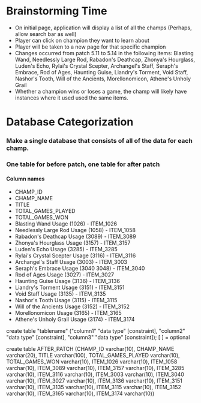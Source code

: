 # Brainstorming Time

* On initial page, application will display a list of all the champs (Perhaps, allow search bar as well)
* Player can click on champion they want to learn about
* Player will be taken to a new page for that specific champion
* Changes occurred from patch 5.11 to 5.14 in the following items: Blasting Wand, Needlessly Large Rod, Rabadon's Deathcap, Zhonya's Hourglass, Luden's Echo, Rylai's Crystal Scepter, Archangel's Staff, Seraph's Embrace, Rod of Ages, Haunting Guise, Liandry's Torment, Void Staff, Nashor's Tooth, Will of the Ancients, Morellonomicon, Athene's Unholy Grail
* Whether a champion wins or loses a game, the champ will likely have instances where it used used the same items. 



# Database Categorization
### Make a single database that consists of all of the data for each champ. 
### One table for before patch, one table for after patch



#### Column names
* CHAMP_ID
* CHAMP_NAME
* TITLE
* TOTAL_GAMES_PLAYED
* TOTAL_GAMES_WON
* Blasting Wand Usage (1026) - ITEM_1026
* Needlessly Large Rod Usage (1058) - ITEM_1058
* Rabadon's Deathcap Usage (3089) - ITEM_3089
* Zhonya's Hourglass Usage (3157) - ITEM_3157
* Luden's Echo Usage (3285) - ITEM_3285
* Rylai's Crystal Scepter Usage (3116) - ITEM_3116
* Archangel's Staff Usage (3003) - ITEM_3003
* Seraph's Embrace Usage (3040 3048) - ITEM_3040
* Rod of Ages Usage (3027) - ITEM_3027
* Haunting Guise Usage (3136) - ITEM_3136
* Liandry's Torment Usage (3151) - ITEM_3151
* Void Staff Usage (3135) - ITEM_3135
* Nashor's Tooth Usage (3115) - ITEM_3115
* Will of the Ancients Usage (3152) - ITEM_3152
* Morellonomicon Usage (3165) - ITEM_3165
* Athene's Unholy Grail Usage (3174) - ITEM_3174

create table "tablename"
("column1" "data type" 
         [constraint],
 "column2" "data type" 
         [constraint],
 "column3" "data type" 
        [constraint]);
 [ ] = optional

create table AFTER_PATCH
(CHAMP_ID varchar(10), 
CHAMP_NAME varchar(20), 
TITLE varchar(100), 
TOTAL_GAMES_PLAYED varchar(10),
TOTAL_GAMES_WON varchar(10),
ITEM_1026 varchar(10), 
ITEM_1058 varchar(10), 
ITEM_3089 varchar(10), 
ITEM_3157 varchar(10), 
ITEM_3285 varchar(10), 
ITEM_3116 varchar(10), 
ITEM_3003 varchar(10), 
ITEM_3040 varchar(10), 
ITEM_3027 varchar(10), 
ITEM_3136 varchar(10), 
ITEM_3151 varchar(10), 
ITEM_3135 varchar(10),
ITEM_3115 varchar(10), 
ITEM_3152 varchar(10), 
ITEM_3165 varchar(10),
ITEM_3174 varchar(10))